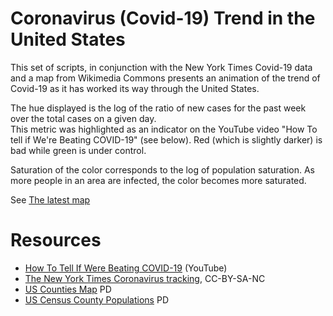 # Coronavirus (Covid-19) Trend in the United States

This set of scripts, in conjunction with the New York Times Covid-19 data and a map from Wikimedia Commons 
presents an animation of the trend of Covid-19 as it has worked its way through the United States.

The hue displayed is the log of the ratio of new cases for the past week over the total cases on a given day.  
This metric was highlighted as an indicator on the YouTube video "How To tell if We're Beating COVID-19" (see below).
Red (which is slightly darker) is bad while green is under control.  

Saturation of the color corresponds to the log of population saturation.  As more people in an area are infected,
the color becomes more saturated.  

See [The latest map](https://docs.google.com/spreadsheets/d/e/2PACX-1vSTIhpyzdht8F1abRa27Cxd69EVToTh4E45sCa5hXEmdhHNu8T5As-mrWkUlK8DCCJ0WAN3FhEMcFDV/pubhtml)

# Resources
* [How To Tell If Were Beating COVID-19](https://youtu.be/54XLXg4fYsc) (YouTube)
* [The New York Times Coronavirus tracking](https://www.nytimes.com/interactive/2020/us/coronavirus-us-cases.html), CC-BY-SA-NC
* [US Counties Map](https://commons.wikimedia.org/wiki/File:Usa_counties_large.svg) PD
* [US Census County Populations](https://www.census.gov/data/datasets/time-series/demo/popest/2010s-counties-total.html#par_textimage_70769902) PD
